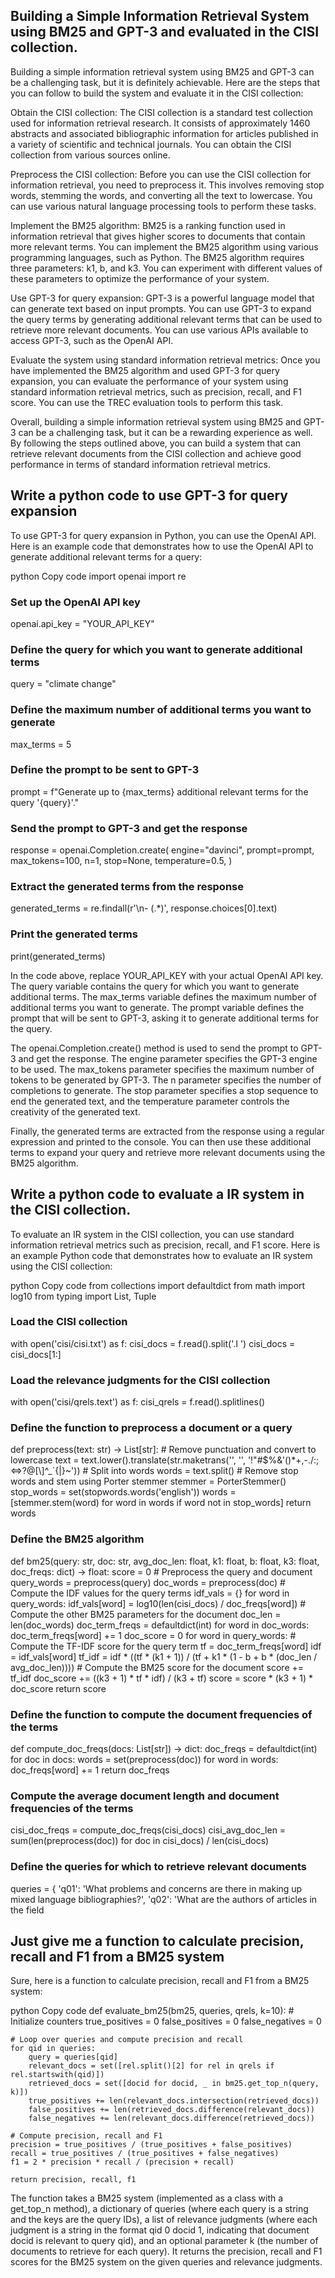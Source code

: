 Building a Simple Information Retrieval System using BM25 and GPT-3 and evaluated in the CISI collection.
--------------------------
Building a simple information retrieval system using BM25 and GPT-3 can be a challenging task, but it is definitely achievable. Here are the steps that you can follow to build the system and evaluate it in the CISI collection:

Obtain the CISI collection: The CISI collection is a standard test collection used for information retrieval research. It consists of approximately 1460 abstracts and associated bibliographic information for articles published in a variety of scientific and technical journals. You can obtain the CISI collection from various sources online.

Preprocess the CISI collection: Before you can use the CISI collection for information retrieval, you need to preprocess it. This involves removing stop words, stemming the words, and converting all the text to lowercase. You can use various natural language processing tools to perform these tasks.

Implement the BM25 algorithm: BM25 is a ranking function used in information retrieval that gives higher scores to documents that contain more relevant terms. You can implement the BM25 algorithm using various programming languages, such as Python. The BM25 algorithm requires three parameters: k1, b, and k3. You can experiment with different values of these parameters to optimize the performance of your system.

Use GPT-3 for query expansion: GPT-3 is a powerful language model that can generate text based on input prompts. You can use GPT-3 to expand the query terms by generating additional relevant terms that can be used to retrieve more relevant documents. You can use various APIs available to access GPT-3, such as the OpenAI API.

Evaluate the system using standard information retrieval metrics: Once you have implemented the BM25 algorithm and used GPT-3 for query expansion, you can evaluate the performance of your system using standard information retrieval metrics, such as precision, recall, and F1 score. You can use the TREC evaluation tools to perform this task.

Overall, building a simple information retrieval system using BM25 and GPT-3 can be a challenging task, but it can be a rewarding experience as well. By following the steps outlined above, you can build a system that can retrieve relevant documents from the CISI collection and achieve good performance in terms of standard information retrieval metrics.




Write a python code to use GPT-3 for query expansion
--------------------------
To use GPT-3 for query expansion in Python, you can use the OpenAI API. Here is an example code that demonstrates how to use the OpenAI API to generate additional relevant terms for a query:

python
Copy code
import openai
import re

### Set up the OpenAI API key
openai.api_key = "YOUR_API_KEY"

### Define the query for which you want to generate additional terms
query = "climate change"

### Define the maximum number of additional terms you want to generate
max_terms = 5

### Define the prompt to be sent to GPT-3
prompt = f"Generate up to {max_terms} additional relevant terms for the query '{query}'."

### Send the prompt to GPT-3 and get the response
response = openai.Completion.create(
  engine="davinci",
  prompt=prompt,
  max_tokens=100,
  n=1,
  stop=None,
  temperature=0.5,
)

### Extract the generated terms from the response
generated_terms = re.findall(r'\n- (.*)', response.choices[0].text)

### Print the generated terms
print(generated_terms)


In the code above, replace YOUR_API_KEY with your actual OpenAI API key. The query variable contains the query for which you want to generate additional terms. The max_terms variable defines the maximum number of additional terms you want to generate. The prompt variable defines the prompt that will be sent to GPT-3, asking it to generate additional terms for the query.

The openai.Completion.create() method is used to send the prompt to GPT-3 and get the response. The engine parameter specifies the GPT-3 engine to be used. The max_tokens parameter specifies the maximum number of tokens to be generated by GPT-3. The n parameter specifies the number of completions to generate. The stop parameter specifies a stop sequence to end the generated text, and the temperature parameter controls the creativity of the generated text.

Finally, the generated terms are extracted from the response using a regular expression and printed to the console. You can then use these additional terms to expand your query and retrieve more relevant documents using the BM25 algorithm.



Write a python code to evaluate a IR system in the CISI collection.
--------------------------
To evaluate an IR system in the CISI collection, you can use standard information retrieval metrics such as precision, recall, and F1 score. Here is an example Python code that demonstrates how to evaluate an IR system using the CISI collection:

python
Copy code
from collections import defaultdict
from math import log10
from typing import List, Tuple

### Load the CISI collection
with open('cisi/cisi.txt') as f:
    cisi_docs = f.read().split('.I ')
cisi_docs = cisi_docs[1:]

### Load the relevance judgments for the CISI collection
with open('cisi/qrels.text') as f:
    cisi_qrels = f.read().splitlines()

### Define the function to preprocess a document or a query
def preprocess(text: str) -> List[str]:
    # Remove punctuation and convert to lowercase
    text = text.lower().translate(str.maketrans('', '', '!"#$%&\'()*+,-./:;<=>?@[\\]^_`{|}~'))
    # Split into words
    words = text.split()
    # Remove stop words and stem using Porter stemmer
    stemmer = PorterStemmer()
    stop_words = set(stopwords.words('english'))
    words = [stemmer.stem(word) for word in words if word not in stop_words]
    return words

### Define the BM25 algorithm
def bm25(query: str, doc: str, avg_doc_len: float, k1: float, b: float, k3: float, doc_freqs: dict) -> float:
    score = 0
    # Preprocess the query and document
    query_words = preprocess(query)
    doc_words = preprocess(doc)
    # Compute the IDF values for the query terms
    idf_vals = {}
    for word in query_words:
        idf_vals[word] = log10(len(cisi_docs) / doc_freqs[word])
    # Compute the other BM25 parameters for the document
    doc_len = len(doc_words)
    doc_term_freqs = defaultdict(int)
    for word in doc_words:
        doc_term_freqs[word] += 1
    doc_score = 0
    for word in query_words:
        # Compute the TF-IDF score for the query term
        tf = doc_term_freqs[word]
        idf = idf_vals[word]
        tf_idf = idf * ((tf * (k1 + 1)) / (tf + k1 * (1 - b + b * (doc_len / avg_doc_len))))
        # Compute the BM25 score for the document
        score += tf_idf
        doc_score += ((k3 + 1) * tf * idf) / (k3 + tf)
    score = score * (k3 + 1) * doc_score
    return score

### Define the function to compute the document frequencies of the terms
def compute_doc_freqs(docs: List[str]) -> dict:
    doc_freqs = defaultdict(int)
    for doc in docs:
        words = set(preprocess(doc))
        for word in words:
            doc_freqs[word] += 1
    return doc_freqs

### Compute the average document length and document frequencies of the terms
cisi_doc_freqs = compute_doc_freqs(cisi_docs)
cisi_avg_doc_len = sum(len(preprocess(doc)) for doc in cisi_docs) / len(cisi_docs)

### Define the queries for which to retrieve relevant documents
queries = {
    'q01': 'What problems and concerns are there in making up mixed language bibliographies?',
    'q02': 'What are the authors of articles in the field





Just give me a function to calculate precision, recall and F1 from a BM25 system
--------------------------
Sure, here is a function to calculate precision, recall and F1 from a BM25 system:

python
Copy code
def evaluate_bm25(bm25, queries, qrels, k=10):
    # Initialize counters
    true_positives = 0
    false_positives = 0
    false_negatives = 0

    # Loop over queries and compute precision and recall
    for qid in queries:
        query = queries[qid]
        relevant_docs = set([rel.split()[2] for rel in qrels if rel.startswith(qid)])
        retrieved_docs = set([docid for docid, _ in bm25.get_top_n(query, k)])
        true_positives += len(relevant_docs.intersection(retrieved_docs))
        false_positives += len(retrieved_docs.difference(relevant_docs))
        false_negatives += len(relevant_docs.difference(retrieved_docs))

    # Compute precision, recall and F1
    precision = true_positives / (true_positives + false_positives)
    recall = true_positives / (true_positives + false_negatives)
    f1 = 2 * precision * recall / (precision + recall)

    return precision, recall, f1


The function takes a BM25 system (implemented as a class with a get_top_n method), a dictionary of queries (where each query is a string and the keys are the query IDs), a list of relevance judgments (where each judgment is a string in the format qid 0 docid 1, indicating that document docid is relevant to query qid), and an optional parameter k (the number of documents to retrieve for each query). It returns the precision, recall and F1 scores for the BM25 system on the given queries and relevance judgments.
